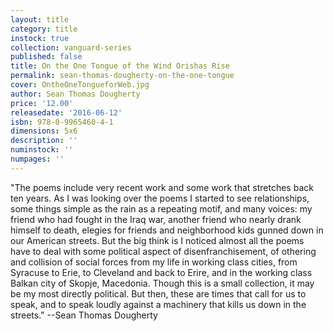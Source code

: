 ```yaml
---
layout: title
category: title
instock: true
collection: vanguard-series
published: false
title: On the One Tongue of the Wind Orishas Rise
permalink: sean-thomas-dougherty-on-the-one-tongue
cover: OntheOneTongueforWeb.jpg
author: Sean Thomas Dougherty
price: '12.00'
releasedate: '2016-06-12'
isbn: 978-0-9965460-4-1
dimensions: 5x6
description: ''
numinstock: ''
numpages: ''
---
```

"The poems include very recent work and some work that stretches back ten years. As I was looking over the poems I started to see relationships, some things simple as the rain as a repeating motif, and many voices: my friend who had fought in the Iraq war, another friend who nearly drank himself to death, elegies for friends and neighborhood kids gunned down in our American streets. But the big think is I noticed almost all the poems have to deal with some political aspect of disenfranchisement, of othering and collision of social forces from my life in working class cities, from Syracuse to Erie, to Cleveland and back to Erire, and in the working class Balkan city of Skopje, Macedonia. Though this is a small collection, it may be my most directly political. But then, these are times that call for us to speak, and to speak loudly against a machinery that kills us down in the streets."
--Sean Thomas Dougherty